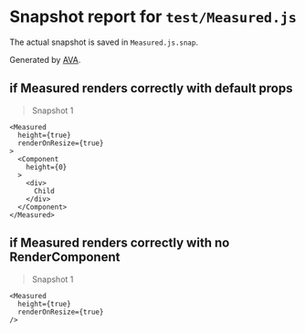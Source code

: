 # Snapshot report for `test/Measured.js`

The actual snapshot is saved in `Measured.js.snap`.

Generated by [AVA](https://ava.li).

## if Measured renders correctly with default props

> Snapshot 1

    <Measured
      height={true}
      renderOnResize={true}
    >
      <Component
        height={0}
      >
        <div>
          Child
        </div>
      </Component>
    </Measured>

## if Measured renders correctly with no RenderComponent

> Snapshot 1

    <Measured
      height={true}
      renderOnResize={true}
    />
